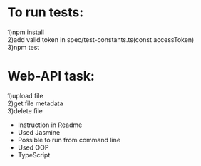 # To run tests:

1)npm install <br />
2)add valid token in spec/test-constants.ts(const accessToken) <br />
3)npm test

# Web-API task:

1)upload file <br />
2)get file metadata <br />
3)delete file

- Instruction in Readme
- Used Jasmine
- Possible to run from command line
- Used OOP
- TypeScript
